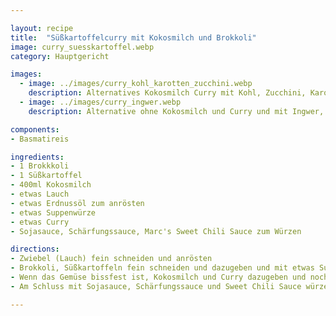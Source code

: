 ```yaml
---

layout: recipe
title:  "Süßkartoffelcurry mit Kokosmilch und Brokkoli"
image: curry_suesskartoffel.webp
category: Hauptgericht

images:
  - image: ../images/curry_kohl_karotten_zucchini.webp
    description: Alternatives Kokosmilch Curry mit Kohl, Zucchini, Karotten, angerösteten Casheykernen
  - image: ../images/curry_ingwer.webp
    description: Alternative ohne Kokosmilch und Curry und mit Ingwer, Kraut, Zucchini, Karotten, angerösteten Casheykernen

components:
- Basmatireis

ingredients:
- 1 Brokkkoli
- 1 Süßkartoffel
- 400ml Kokosmilch
- etwas Lauch
- etwas Erdnussöl zum anrösten
- etwas Suppenwürze
- etwas Curry
- Sojasauce, Schärfungssauce, Marc's Sweet Chili Sauce zum Würzen

directions:
- Zwiebel (Lauch) fein schneiden und anrösten
- Brokkoli, Süßkartoffeln fein schneiden und dazugeben und mit etwas Suppenwürze und Pfeffer würzen
- Wenn das Gemüse bissfest ist, Kokosmilch und Curry dazugeben und nochmal kurz aufkochen lassen
- Am Schluss mit Sojasauce, Schärfungssauce und Sweet Chili Sauce würzen und mit Basmatireis servieren

---
```

